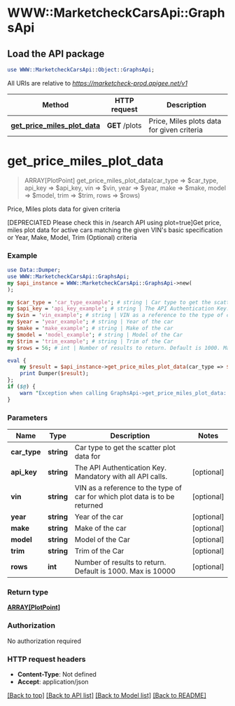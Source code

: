 # WWW::MarketcheckCarsApi::GraphsApi

## Load the API package
```perl
use WWW::MarketcheckCarsApi::Object::GraphsApi;
```

All URIs are relative to *https://marketcheck-prod.apigee.net/v1*

Method | HTTP request | Description
------------- | ------------- | -------------
[**get_price_miles_plot_data**](GraphsApi.md#get_price_miles_plot_data) | **GET** /plots | Price, Miles plots data for given criteria


# **get_price_miles_plot_data**
> ARRAY[PlotPoint] get_price_miles_plot_data(car_type => $car_type, api_key => $api_key, vin => $vin, year => $year, make => $make, model => $model, trim => $trim, rows => $rows)

Price, Miles plots data for given criteria

[DEPRECIATED Please check this in /search API using plot=true]Get price, miles plot data for active cars matching the given VIN's basic specification or Year, Make, Model, Trim (Optional) criteria

### Example 
```perl
use Data::Dumper;
use WWW::MarketcheckCarsApi::GraphsApi;
my $api_instance = WWW::MarketcheckCarsApi::GraphsApi->new(
);

my $car_type = 'car_type_example'; # string | Car type to get the scatter plot data for
my $api_key = 'api_key_example'; # string | The API Authentication Key. Mandatory with all API calls.
my $vin = 'vin_example'; # string | VIN as a reference to the type of car for which plot data is to be returned
my $year = 'year_example'; # string | Year of the car
my $make = 'make_example'; # string | Make of the car
my $model = 'model_example'; # string | Model of the Car
my $trim = 'trim_example'; # string | Trim of the Car
my $rows = 56; # int | Number of results to return. Default is 1000. Max is 10000

eval { 
    my $result = $api_instance->get_price_miles_plot_data(car_type => $car_type, api_key => $api_key, vin => $vin, year => $year, make => $make, model => $model, trim => $trim, rows => $rows);
    print Dumper($result);
};
if ($@) {
    warn "Exception when calling GraphsApi->get_price_miles_plot_data: $@\n";
}
```

### Parameters

Name | Type | Description  | Notes
------------- | ------------- | ------------- | -------------
 **car_type** | **string**| Car type to get the scatter plot data for | 
 **api_key** | **string**| The API Authentication Key. Mandatory with all API calls. | [optional] 
 **vin** | **string**| VIN as a reference to the type of car for which plot data is to be returned | [optional] 
 **year** | **string**| Year of the car | [optional] 
 **make** | **string**| Make of the car | [optional] 
 **model** | **string**| Model of the Car | [optional] 
 **trim** | **string**| Trim of the Car | [optional] 
 **rows** | **int**| Number of results to return. Default is 1000. Max is 10000 | [optional] 

### Return type

[**ARRAY[PlotPoint]**](PlotPoint.md)

### Authorization

No authorization required

### HTTP request headers

 - **Content-Type**: Not defined
 - **Accept**: application/json

[[Back to top]](#) [[Back to API list]](../README.md#documentation-for-api-endpoints) [[Back to Model list]](../README.md#documentation-for-models) [[Back to README]](../README.md)

